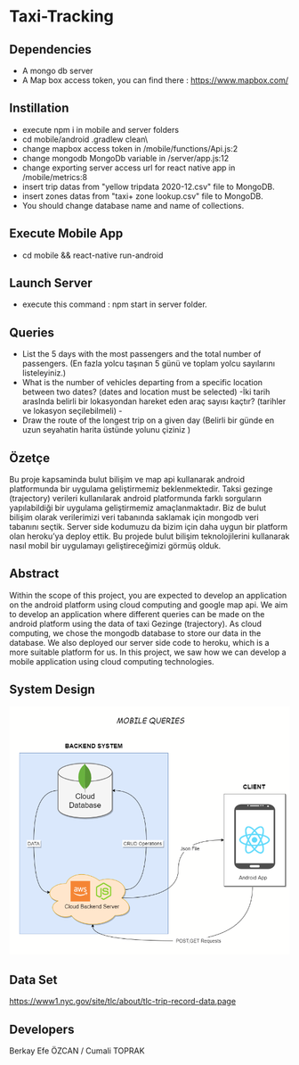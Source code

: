 # Taxi-Tracking 

## Dependencies 
- A mongo db server 
- A Map box access token, you can find there : https://www.mapbox.com/

## Instillation
- execute npm i in mobile and server folders 
- cd mobile/android .gradlew clean\
- change mapbox access token in /mobile/functions/Api.js:2
- change mongodb MongoDb variable in  /server/app.js:12 
- change exporting server access url for react native app in /mobile/metrics:8
- insert trip datas from "yellow tripdata 2020-12.csv" file to MongoDB.
- insert zones datas from "taxi+ zone lookup.csv" file to MongoDB.
- You should change database name and name of collections.

## Execute Mobile App 
- cd mobile && react-native run-android

## Launch Server 
- execute this command : npm start in server folder.

## Queries
- List the 5 days with the most passengers and the total number of passengers. (En fazla yolcu taşınan 5 günü ve toplam yolcu sayılarını listeleyiniz.)
- What is the number of vehicles departing from a specific location between two dates? (dates and location must be selected) -İki tarih arasInda belirli bir lokasyondan hareket eden araç sayısı kaçtır? (tarihler ve lokasyon seçilebilmeli) -
- Draw the route of the longest trip on a given day (Belirli bir günde en uzun seyahatin harita üstünde yolunu çiziniz )

## Özetçe 
Bu proje kapsaminda bulut bilişim ve map api kullanarak android platformunda bir uygulama geliştirmemiz beklenmektedir. Taksi gezinge (trajectory) verileri kullanılarak android platformunda farklı sorguların yapılabildiği bir uygulama geliştirmemiz amaçlanmaktadır. Biz de bulut bilişim olarak verilerimizi veri tabanında saklamak için mongodb veri tabanını seçtik. Server side kodumuzu da bizim için daha uygun bir platform olan heroku’ya deploy ettik. Bu projede bulut bilişim teknolojilerini kullanarak nasıl mobil bir uygulamayı geliştireceğimizi görmüş olduk.

## Abstract
Within the scope of this project, you are expected to develop an application on the android platform using cloud computing and google map api. We aim to develop an application where different queries can be made on the android platform using the data of taxi Gezinge (trajectory). As cloud computing, we chose the mongodb database to store our data in the database. We also deployed our server side code to heroku, which is a more suitable platform for us. In this project, we saw how we can develop a mobile application using cloud computing technologies.

## System Design 
![systemDesign](sistemTasarimi.png)

## Data Set
https://www1.nyc.gov/site/tlc/about/tlc-trip-record-data.page

## Developers 
Berkay Efe ÖZCAN / Cumali TOPRAK

